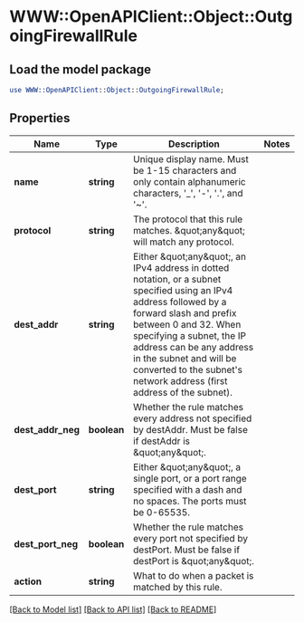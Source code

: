 # WWW::OpenAPIClient::Object::OutgoingFirewallRule

## Load the model package
```perl
use WWW::OpenAPIClient::Object::OutgoingFirewallRule;
```

## Properties
Name | Type | Description | Notes
------------ | ------------- | ------------- | -------------
**name** | **string** | Unique display name. Must be 1-15 characters and only contain alphanumeric characters, &#39;_&#39;, &#39;-&#39;, &#39;.&#39;, and &#39;~&#39;.  | 
**protocol** | **string** | The protocol that this rule matches. \&quot;any\&quot; will match any protocol. | 
**dest_addr** | **string** | Either \&quot;any\&quot;, an IPv4 address in dotted notation, or a subnet specified using an IPv4 address followed by a forward slash and prefix between 0 and 32. When specifying a subnet, the IP address can be any address in the subnet and will be converted to the subnet&#39;s network address (first address of the subnet). | 
**dest_addr_neg** | **boolean** | Whether the rule matches every address not specified by destAddr. Must be false if destAddr is \&quot;any\&quot;. | 
**dest_port** | **string** | Either \&quot;any\&quot;, a single port, or a port range specified with a dash and no spaces. The ports must be 0-65535. | 
**dest_port_neg** | **boolean** | Whether the rule matches every port not specified by destPort. Must be false if destPort is \&quot;any\&quot;. | 
**action** | **string** | What to do when a packet is matched by this rule. | 

[[Back to Model list]](../README.md#documentation-for-models) [[Back to API list]](../README.md#documentation-for-api-endpoints) [[Back to README]](../README.md)


